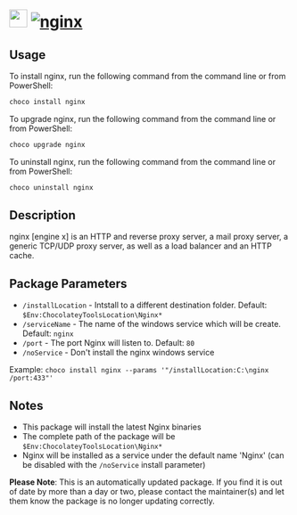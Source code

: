 ﻿# <img src="https://cdn.jsdelivr.net/gh/mkevenaar/chocolatey-packages@ac7471b84549c0aaa0dc646044435bdcf692305e/icons/nginx.png" width="32" height="32"/> [![nginx](https://img.shields.io/chocolatey/v/nginx.svg?label=nginx)](https://chocolatey.org/packages/nginx)

## Usage
To install nginx, run the following command from the command line or from PowerShell:
```powershell
choco install nginx
```

To upgrade nginx, run the following command from the command line or from PowerShell:
```powershell
choco upgrade nginx
```

To uninstall nginx, run the following command from the command line or from PowerShell:
```powershell
choco uninstall nginx
```

## Description

nginx [engine x] is an HTTP and reverse proxy server, a mail proxy server, a generic TCP/UDP proxy server, as well as a load balancer and an HTTP cache.

## Package Parameters

* `/installLocation` - Intstall to a different destination folder. Default: `$Env:ChocolateyToolsLocation\Nginx*`
* `/serviceName` - The name of the windows service which will be create. Default: `nginx`
* `/port` - The port Nginx will listen to. Default: `80`
* `/noService` - Don't install the nginx windows service

Example: `choco install nginx --params '"/installLocation:C:\nginx /port:433"'`

## Notes

* This package will install the latest Nginx binaries
* The complete path of the package will be `$Env:ChocolateyToolsLocation\Nginx*`
* Nginx will be installed as a service under the default name 'Nginx' (can be disabled with the `/noService` install parameter)

**Please Note**: This is an automatically updated package. If you find it is
out of date by more than a day or two, please contact the maintainer(s) and
let them know the package is no longer updating correctly.

